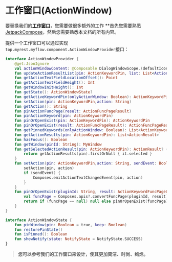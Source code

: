 # 工作窗口(ActionWindow)

要替换我们的[**工作窗口**](conceptual_interpretation.md#工作窗口actionwindow)，您需要做很多额外的工作 **首先您需要熟悉[JetpackCompose](https://developer.android.com/jetpack/compose/documentation)，然后您需要熟悉本文档的所有内容。

提供一个工作窗口可以通过实现`top.myrest.myflow.component.ActionWindowProvider`接口：

```kotlin
interface ActionWindowProvider {
    @get:JsonIgnore
    val actionWindowContent: @Composable DialogWindowScope.(defaultIcon: Painter) -> Unit
    fun updateActionResultList(pin: ActionKeywordPin, list: List<ActionResult>)
    fun getActionTextFieldLocationOffset(): Point
    fun getActionTextFieldHeight(): Int
    fun getWindowInitHeight(): Int
    fun getState(): ActionWindowState?
    fun getActiveKeywordPin(onlyActionWindow: Boolean): ActionKeywordPin
    fun setAction(pin: ActionKeywordPin,action: String)
    fun getAction(): String
    fun pinActionFuncPage(result: ActionFuncPageResult)
    fun pinActionKeyword(pin: ActionKeywordPin)
    fun pinOrOpenExist(pin: ActionKeywordPin): ActionKeywordPin
    fun pinOrOpenExist(result: ActionFuncPageResult): ActionFuncPageResult
    fun getPinnedKeywords(onlyActionWindow: Boolean): List<ActionKeywordPin>
    fun getActionResults(pin: ActionKeywordPin): List<ActionResult>
    fun hasFocus(): Boolean
    fun getWindow(pinId: String): MyWindow
    fun getSelectedActionResult(pin: ActionKeywordPin): ActionResult? {
        return getActionResults(pin).firstOrNull { it.selected }
    }
    fun setAction(pin: ActionKeywordPin,action: String, sendEvent: Boolean) {
        setAction(pin, action)
        if (sendEvent) {
            Composes.emitActionTextChangedEvent(pin, action)
        }
    }
    fun pinOrOpenExist(pluginId: String, result: ActionKeywordFuncPageContentResult): ActionFuncPageResult? {
        val funcPage = Composes.apis?.convertFuncPage(pluginId, result)
        return if (funcPage == null) null else pinOrOpenExist(funcPage)
    }
}

interface ActionWindowState {
    fun pinWindow(pin: Boolean = true, keep: Boolean)
    fun restorePinState()
    fun isPinned(): Boolean
    fun showNotify(state: NotifyState = NotifyState.SUCCESS)
}
```

> **您可以参考我们的工作窗口来设计，使其更加简洁、时尚、绚烂。**
